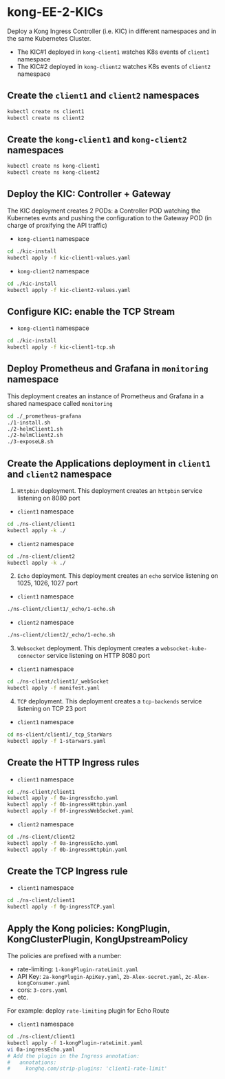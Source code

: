 # kong-EE-2-KICs
Deploy a Kong Ingress Controller (i.e. KIC) in different namespaces and in the same Kubernetes Cluster.
- The KIC#1 deployed in `kong-client1` watches K8s events of `client1` namespace
- The KIC#2 deployed in `kong-client2` watches K8s events of `client2` namespace

## Create the `client1` and `client2` namespaces
```sh
kubectl create ns client1
kubectl create ns client2
```

## Create the `kong-client1` and `kong-client2` namespaces
```sh
kubectl create ns kong-client1
kubectl create ns kong-client2
```

## Deploy the KIC: Controller + Gateway
The KIC deployment creates 2 PODs: a Controller POD watching the Kubernetes evnts and pushing the configuration to the Gateway POD (in charge of proxifying the API traffic)
- `kong-client1` namespace
```sh
cd ./kic-install
kubectl apply -f kic-client1-values.yaml
```

- `kong-client2` namespace
```sh
cd ./kic-install
kubectl apply -f kic-client2-values.yaml
```

## Configure KIC: enable the TCP Stream
- `kong-client1` namespace
```sh
cd ./kic-install
kubectl apply -f kic-client1-tcp.sh
```

## Deploy Prometheus and Grafana in `monitoring` namespace
This deployment creates an instance of Prometheus and Grafana in a shared namespace called `monitoring`
```sh
cd ./_prometheus-grafana
./1-install.sh
./2-helmClient1.sh
./2-helmClient2.sh
./3-exposeLB.sh
```

## Create the Applications deployment in `client1` and `client2` namespace
1) `Httpbin` deployment. This deployment creates an `httpbin` service listening on 8080 port
- `client1` namespace
```sh
cd ./ns-client/client1
kubectl apply -k ./
```
- `client2` namespace
```sh
cd ./ns-client/client2
kubectl apply -k ./
```
2) `Echo` deployment. This deployment creates an `echo` service listening on 1025, 1026, 1027 port
- `client1` namespace
```sh
./ns-client/client1/_echo/1-echo.sh
```
- `client2` namespace
```sh
./ns-client/client2/_echo/1-echo.sh
```
3) `Websocket` deployment. This deployment creates a `websocket-kube-connector` service listening on HTTP 8080 port
- `client1` namespace
```sh
cd ./ns-client/client1/_webSocket
kubectl apply -f manifest.yaml
```

4) `TCP` deployment. This deployment creates a `tcp-backends` service listening on TCP 23 port
- `client1` namespace
```sh
cd ns-client/client1/_tcp_StarWars
kubectl apply -f 1-starwars.yaml
```

## Create the HTTP Ingress rules
- `client1` namespace
```sh
cd ./ns-client/client1
kubectl apply -f 0a-ingressEcho.yaml
kubectl apply -f 0b-ingressHttpbin.yaml
kubectl apply -f 0f-ingressWebSocket.yaml
```
- `client2` namespace
```sh
cd ./ns-client/client2
kubectl apply -f 0a-ingressEcho.yaml
kubectl apply -f 0b-ingressHttpbin.yaml
```

## Create the TCP Ingress rule
- `client1` namespace
```sh
cd ./ns-client/client1
kubectl apply -f 0g-ingressTCP.yaml
```

## Apply the Kong policies: KongPlugin, KongClusterPlugin, KongUpstreamPolicy
The policies are prefixed with a number: 
- rate-limiting: `1-kongPlugin-rateLimit.yaml`
- API Key: `2a-kongPlugin-ApiKey.yaml`, `2b-Alex-secret.yaml`, `2c-Alex-kongConsumer.yaml`
- cors: `3-cors.yaml`
- etc.

For example: deploy `rate-limiting` plugin for Echo Route
- `client1` namespace
```sh
cd ./ns-client/client1
kubectl apply -f 1-kongPlugin-rateLimit.yaml
vi 0a-ingressEcho.yaml
# Add the plugin in the Ingress annotation:
#   annotations: 
#     konghq.com/strip-plugins: 'client1-rate-limit'
```